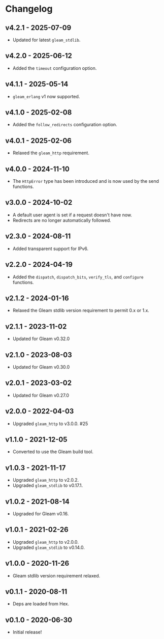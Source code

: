 # Changelog

## v4.2.1 - 2025-07-09

- Updated for latest `gleam_stdlib`.

## v4.2.0 - 2025-06-12

- Added the `timeout` configuration option.

## v4.1.1 - 2025-05-14

- `gleam_erlang` v1 now supported.

## v4.1.0 - 2025-02-08

- Added the `follow_redirects` configuration option.

## v4.0.1 - 2025-02-06

- Relaxed the `gleam_http` requirement.

## v4.0.0 - 2024-11-10

- The `HttpError` type has been introduced and is now used by the send
  functions.

## v3.0.0 - 2024-10-02

- A default user agent is set if a request doesn't have now.
- Redirects are no longer automatically followed.

## v2.3.0 - 2024-08-11

- Added transparent support for IPv6.

## v2.2.0 - 2024-04-19

- Added the `dispatch`, `dispatch_bits`, `verify_tls`, and `configure`
  functions.

## v2.1.2 - 2024-01-16

- Relaxed the Gleam stdlib version requirement to permit 0.x or 1.x.

## v2.1.1 - 2023-11-02

- Updated for Gleam v0.32.0

## v2.1.0 - 2023-08-03

- Updated for Gleam v0.30.0

## v2.0.1 - 2023-03-02

- Updated for Gleam v0.27.0

## v2.0.0 - 2022-04-03

- Upgraded `gleam_http` to v3.0.0. #25

## v1.1.0 - 2021-12-05

- Converted to use the Gleam build tool.

## v1.0.3 - 2021-11-17

- Upgraded `gleam_http` to v2.0.2.
- Upgraded `gleam_stdlib` to v0.17.1.

## v1.0.2 - 2021-08-14

- Upgraded for Gleam v0.16.

## v1.0.1 - 2021-02-26

- Upgraded `gleam_http` to v2.0.0.
- Upgraded `gleam_stdlib` to v0.14.0.

## v1.0.0 - 2020-11-26

- Gleam stdlib version requirement relaxed.

## v0.1.1 - 2020-08-11

- Deps are loaded from Hex.

## v0.1.0 - 2020-06-30

- Initial release!
